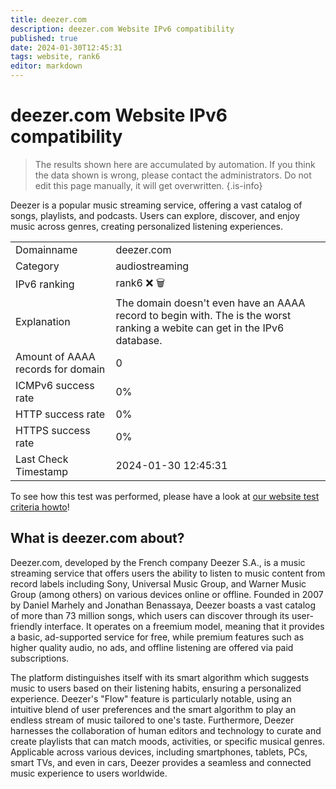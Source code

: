 ```yaml
---
title: deezer.com
description: deezer.com Website IPv6 compatibility
published: true
date: 2024-01-30T12:45:31
tags: website, rank6
editor: markdown
---
```


# deezer.com Website IPv6 compatibility

> The results shown here are accumulated by automation. If you think the data shown is wrong, please contact the administrators. 
> Do not edit this page manually, it will get overwritten.
{.is-info}

Deezer is a popular music streaming service, offering a vast catalog of songs, playlists, and podcasts. Users can explore, discover, and enjoy music across genres, creating personalized listening experiences.


|   |   |
| - | - |
| Domainname | deezer.com
| Category | audiostreaming |
| IPv6 ranking | rank6 :x: :wastebasket: |
| Explanation | The domain doesn't even have an AAAA record to begin with. The is the worst ranking a webite can get in the IPv6 database. |
| Amount of AAAA records for domain | 0 |
| ICMPv6 success rate | 0%|
| HTTP success rate | 0% |
| HTTPS success rate | 0% |
| Last Check Timestamp | 2024-01-30 12:45:31 |

To see how this test was performed, please have a look at [our website test criteria howto](/howto/testcriteria/website)!


## What is deezer.com about?
Deezer.com, developed by the French company Deezer S.A., is a music streaming service that offers users the ability to listen to music content from record labels including Sony, Universal Music Group, and Warner Music Group (among others) on various devices online or offline. Founded in 2007 by Daniel Marhely and Jonathan Benassaya, Deezer boasts a vast catalog of more than 73 million songs, which users can discover through its user-friendly interface. It operates on a freemium model, meaning that it provides a basic, ad-supported service for free, while premium features such as higher quality audio, no ads, and offline listening are offered via paid subscriptions.

The platform distinguishes itself with its smart algorithm which suggests music to users based on their listening habits, ensuring a personalized experience. Deezer's "Flow" feature is particularly notable, using an intuitive blend of user preferences and the smart algorithm to play an endless stream of music tailored to one's taste. Furthermore, Deezer harnesses the collaboration of human editors and technology to curate and create playlists that can match moods, activities, or specific musical genres. Applicable across various devices, including smartphones, tablets, PCs, smart TVs, and even in cars, Deezer provides a seamless and connected music experience to users worldwide.
